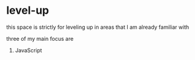# level-up
this space is strictly for leveling up in areas that I am already familiar with 

three of my main focus are 

1) JavaScript
